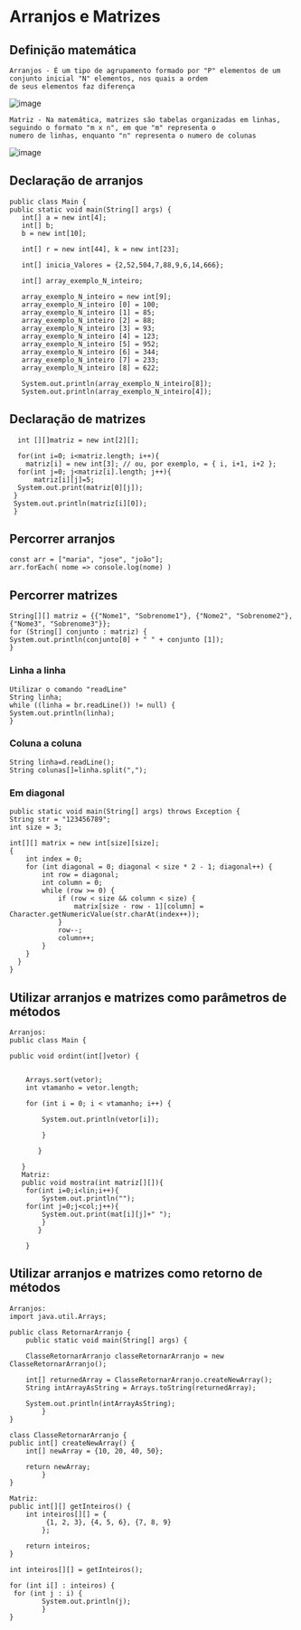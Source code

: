 # Arranjos e Matrizes
## Definição matemática
    Arranjos - É um tipo de agrupamento formado por "P" elementos de um conjunto inicial "N" elementos, nos quais a ordem 
    de seus elementos faz diferença
   ![image](https://user-images.githubusercontent.com/104447964/188215320-d6f3e779-127a-4109-9ea7-4f776f7c0784.png)
    
    Matriz - Na matemática, matrizes são tabelas organizadas em linhas, seguindo o formato "m x n", em que "m" representa o 
    numero de linhas, enquanto "n" representa o numero de colunas    
   ![image](https://user-images.githubusercontent.com/104447964/188217063-dc65894e-bf93-4e5d-8ef7-7c77cfdc924c.png)

## Declaração de arranjos
    public class Main {
    public static void main(String[] args) {
       int[] a = new int[4];
       int[] b;
       b = new int[10];
       
       int[] r = new int[44], k = new int[23];
       
       int[] inicia_Valores = {2,52,504,7,88,9,6,14,666};
        
       int[] array_exemplo_N_inteiro;
       
       array_exemplo_N_inteiro = new int[9];
       array_exemplo_N_inteiro [0] = 100;
       array_exemplo_N_inteiro [1] = 85;
       array_exemplo_N_inteiro [2] = 88;
       array_exemplo_N_inteiro [3] = 93;
       array_exemplo_N_inteiro [4] = 123;
       array_exemplo_N_inteiro [5] = 952;
       array_exemplo_N_inteiro [6] = 344;
       array_exemplo_N_inteiro [7] = 233;
       array_exemplo_N_inteiro [8] = 622;
       
       System.out.println(array_exemplo_N_inteiro[8]);
       System.out.println(array_exemplo_N_inteiro[4]);
       
## Declaração de matrizes
      int [][]matriz = new int[2][];
 
      for(int i=0; i<matriz.length; i++){
        matriz[i] = new int[3]; // ou, por exemplo, = { i, i+1, i+2 };
      for(int j=0; j<matriz[i].length; j++){
          matriz[i][j]=5;
      System.out.print(matriz[0][j]);
     }
     System.out.println(matriz[i][0]);
     }
    
## Percorrer arranjos
    const arr = ["maria", "jose", "joão"];
    arr.forEach( nome => console.log(nome) )

## Percorrer matrizes
    String[][] matriz = {{"Nome1", "Sobrenome1"}, {"Nome2", "Sobrenome2"}, {"Nome3", "Sobrenome3"}};
    for (String[] conjunto : matriz) {
    System.out.println(conjunto[0] + " " + conjunto [1]);
    }

### Linha a linha
    Utilizar o comando "readLine"
    String linha;
    while ((linha = br.readLine()) != null) {
    System.out.println(linha);
    }
### Coluna a coluna
    String linha=d.readLine();
    String colunas[]=linha.split(",");
    
### Em diagonal
    public static void main(String[] args) throws Exception {
    String str = "123456789";
    int size = 3;

    int[][] matrix = new int[size][size];
    {
        int index = 0;
        for (int diagonal = 0; diagonal < size * 2 - 1; diagonal++) {
            int row = diagonal;
            int column = 0;
            while (row >= 0) {
                if (row < size && column < size) {
                    matrix[size - row - 1][column] = Character.getNumericValue(str.charAt(index++));
                }
                row--;
                column++;
            }
        }
      }
    }

## Utilizar arranjos e matrizes como parâmetros de métodos
    Arranjos:
    public class Main {   
       
    public void ordint(int[]vetor) {   
           
           
        Arrays.sort(vetor);   
        int vtamanho = vetor.length;   
           
        for (int i = 0; i < vtamanho; i++) {   
               
            System.out.println(vetor[i]);   
               
            }   
           
           }   
       
       }  
       Matriz: 
       public void mostra(int matriz[][]){
        for(int i=0;i<lin;i++){
	        System.out.println("");
        for(int j=0;j<col;j++){
            System.out.print(mat[i][j]+" ");
	        }
           }

        }
   

## Utilizar arranjos e matrizes como retorno de métodos
	Arranjos:
	import java.util.Arrays;

	public class RetornarArranjo {
    	public static void main(String[] args) {

        ClasseRetornarArranjo classeRetornarArranjo = new ClasseRetornarArranjo();

        int[] returnedArray = ClasseRetornarArranjo.createNewArray();
        String intArrayAsString = Arrays.toString(returnedArray);

        System.out.println(intArrayAsString);
    		}
	}

	class ClasseRetornarArranjo {
    public int[] createNewArray() {
        int[] newArray = {10, 20, 40, 50};

        return newArray;
    		}
	}
	
	Matriz: 
	public int[][] getInteiros() {
    	int inteiros[][] = {
           	 {1, 2, 3}, {4, 5, 6}, {7, 8, 9}
    		};
 
    	return inteiros;
	}
	
	int inteiros[][] = getInteiros();
 
	for (int i[] : inteiros) {
   	 for (int j : i) {
        	System.out.println(j);
    		}
	}
